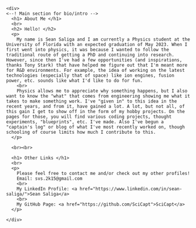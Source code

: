 <html>
  <head>
    <link rel="icon" href="./docs/assets/IMG_1067.JPG">
  </head>
  
  <body>
    
    <div>
    <--! Main section for bio/intro -->
      <h1> About Me </h1>
      <br>
      <h2> Hello! </h2>
      <p>
        My name is Sean Saliga and I am currently a Physics student at the University of Florida with an expected graduation of May 2023. When I first went into physics, it was because I wanted to follow the traditional route of getting a PhD and continuing into research. However, since then I've had a few opportunities (and inspirations, thanks Tony Stark) that have helped me figure out that I'm meant more for R&D environments. For example, the idea of working on the latest technologies (especially that of space) like ion engines, fusion power, etc. sounds like what I'd like to do for fun.
        <br>
        Physics allows me to appreciate why something happens, but I also want to know the "what" that comes from engineering showing me what it takes to make something work. I've "given in" to this idea in the recent years, and from it, have gained a lot. A lot, but not all, of this gain I get to show off in the form of my hobby projects. On the pages for those, you will find various coding projects, thought experiments, "blueprints", etc. I've made. Also I've begun a "captain's log" or blog of what I've most recently worked on, though schooling of course limits how much I contribute to this.
      </p>
      
      <br><br>
      
      <h1> Other Links </h1>
      <br>
      <p>
        Please feel free to contact me and/or check out my other profiles!
        Email: svs.2k15@gmail.com
        <br>
        My LinkedIn Profile: <a href="https://www.linkedin.com/in/sean-saliga/">Sean Saliga</a> 
        <br>
        My GitHub Page: <a href="https://github.com/SciCapt">SciCapt</a> 
      </p>
        
    </div>
    
  </body>
</html>
